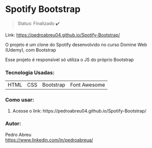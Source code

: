 # Spotify Bootstrap

> Status: Finalizado ✔️

Link: https://pedroabreu04.github.io/Spotify-Bootstrap/

<p>O projeto é um clone do Spotify desenvolvido no curso Domine Web (Udemy), com Bootstrap</p>
<p>Esse projeto é responsivel só utiliza o JS do próprio Bootstrap</p>

### Tecnologia Usadas:
<table>
  <tr>
    <td>HTML</td>
    <td>CSS</td>
    <td>Bootstrap</td>
    <td>Font Awesome</td>
  </tr>
</table>

### Como usar:
<ol>
  <li>Acesse o link: https://pedroabreu04.github.io/Spotify-Bootstrap/</li>
</ol>


### Autor:
Pedro Abreu </br>
https://www.linkedin.com/in/pedroabreua/
